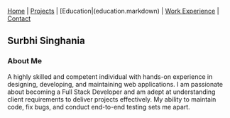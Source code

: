 
[Home](index.markdown) | [Projects](projects.mardown) | [Education|(education.markdown) | [Work Experience](work_experience.markdown) | [Contact](contact.markdown) 

## Surbhi Singhania

### About Me

A highly skilled and competent individual with hands-on experience in designing, developing, and maintaining web applications. I am passionate about becoming a Full Stack Developer and am adept at understanding client requirements to deliver projects effectively. My ability to maintain code, fix bugs, and conduct end-to-end testing sets me apart.
